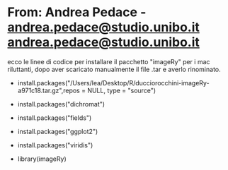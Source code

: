# From: Andrea Pedace - andrea.pedace@studio.unibo.it <andrea.pedace@studio.unibo.it>

ecco le linee di codice per installare il pacchetto "imageRy" per i mac riluttanti, dopo aver scaricato manualmente il file .tar e averlo rinominato.
  + install.packages("/Users/lea/Desktop/R/ducciorocchini-imageRy-a971c18.tar.gz",repos = NULL, type = "source")
  + install.packages("dichromat")  
  + install.packages("fields") 
  + install.packages("ggplot2") 
  + install.packages("viridis") 

  + library(imageRy)
  

